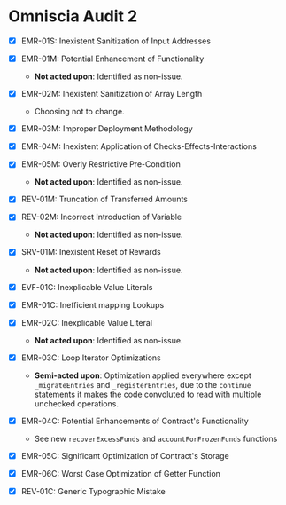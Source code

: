 # Omniscia Audit 2

- [x] EMR-01S: Inexistent Sanitization of Input Addresses
- [x] EMR-01M: Potential Enhancement of Functionality
  - **Not acted upon**: Identified as non-issue.
- [x] EMR-02M: Inexistent Sanitization of Array Length
  - Choosing not to change.
- [x] EMR-03M: Improper Deployment Methodology
- [x] EMR-04M: Inexistent Application of Checks-Effects-Interactions
- [x] EMR-05M: Overly Restrictive Pre-Condition
  - **Not acted upon**: Identified as non-issue.
- [x] REV-01M: Truncation of Transferred Amounts
- [x] REV-02M: Incorrect Introduction of Variable
  - **Not acted upon**: Identified as non-issue.
- [x] SRV-01M: Inexistent Reset of Rewards
  - **Not acted upon**: Identified as non-issue.
- [x] EVF-01C: Inexplicable Value Literals
- [x] EMR-01C: Inefficient mapping Lookups
- [x] EMR-02C: Inexplicable Value Literal
  - **Not acted upon**: Identified as non-issue.
- [x] EMR-03C: Loop Iterator Optimizations
  - **Semi-acted upon**: Optimization applied everywhere except `_migrateEntries` and `_registerEntries`, due to the `continue` statements it makes the code convoluted to read with multiple unchecked operations.
- [x] EMR-04C: Potential Enhancements of Contract's Functionality
  - See new `recoverExcessFunds` and `accountForFrozenFunds` functions
- [x] EMR-05C: Significant Optimization of Contract's Storage
- [x] EMR-06C: Worst Case Optimization of Getter Function
- [x] REV-01C: Generic Typographic Mistake


